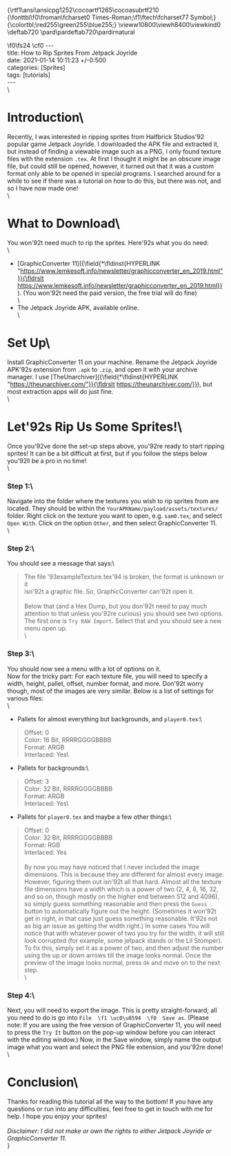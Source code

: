 {\rtf1\ansi\ansicpg1252\cocoartf1265\cocoasubrtf210
{\fonttbl\f0\froman\fcharset0 Times-Roman;\f1\ftech\fcharset77 Symbol;}
{\colortbl;\red255\green255\blue255;}
\vieww10800\viewh8400\viewkind0
\deftab720
\pard\pardeftab720\pardirnatural

\f0\fs24 \cf0 ---\
title: How to Rip Sprites From Jetpack Joyride\
date: 2021-01-14 10:11:23 +/-0:500\
categories: [Sprites]\
tags: [tutorials]\
---\
\
# Introduction\
Recently, I was interested in ripping sprites from Halfbrick Studios\'92 popular game Jetpack Joyride. I downloaded the APK file and extracted it, but instead of finding a viewable image such as a PNG, I only found texture files with the extension `.tex`. At first I thought it might be an obscure image file, but could still be opened, however, it turned out that it was a custom format only able to be opened in special programs. I searched around for a while to see if there was a tutorial on how to do this, but there was not, and so I have now made one!\
\
# What to Download\
You won\'92t need much to rip the sprites. Here\'92s what you do need:\
\
- [GraphicConverter 11]({\field{\*\fldinst{HYPERLINK "https://www.lemkesoft.info/newsletter/graphicconverter_en_2019.html"}}{\fldrslt https://www.lemkesoft.info/newsletter/graphicconverter_en_2019.html}}). (You won\'92t need the paid version, the free trial will do fine)\
\
- The Jetpack Joyride APK, available online.\
\
# Set Up\
Install GraphicConverter 11 on your machine. Rename the Jetpack Joyride APK\'92s extension from `.apk` to `.zip`, and open it with your archive manager. I use [TheUnarchiver]({\field{\*\fldinst{HYPERLINK "https://theunarchiver.com/"}}{\fldrslt https://theunarchiver.com/}}), but most extraction apps will do just fine.\
\
# Let\'92s Rip Us Some Sprites!\
Once you\'92ve done the set-up steps above, you\'92re ready to start ripping sprites! It can be a bit difficult at first, but if you follow the steps below you\'92ll be a pro in no time!\
\
### Step 1:\
Navigate into the folder where the textures you wish to rip sprites from are located. They should be within the `YourAPKName/payload/assets/textures/` folder. Right click on the texture you want to open, e.g. `sam0.tex`, and select `Open With`. Click on the option `Other`, and then select GraphicConverter 11. \
\
### Step 2:\
You should see a message that says:\
> The file \'93exampleTexture.tex\'94 is broken, the format is unknown or it\
> isn\'92t a graphic file. So, GraphicConverter can\'92t open it.\
\
Below that (and a Hex Dump, but you don\'92t need to pay much attention to that unless you\'92re curious) you should see two options. The first one is `Try RAW Import`. Select that and you should see a new menu open up.\
\
### Step 3:\
You should now see a menu with a lot of options on it.\
Now for the tricky part: For each texture file, you will need to specify a width, height, pallet, offset, number format, and more. Don\'92t worry though, most of the images are very similar. Below is a list of settings for various files:\
\
- Pallets for almost everything but backgrounds, and `player0.tex`:\
> Offset: 0\
> Color: 16 Bit, RRRRGGGGBBBB\
> Format: ARGB\
> Interlaced: Yes\
- Pallets for backgrounds:\
> Offset: 3\
> Color: 32 Bit, RRRRGGGGBBBB\
> Format: ARGB\
> Interlaced: Yes\
- Pallets for `player0.tex` and maybe a few other things:\
> Offset: 0\
> Color: 32 Bit, RRRRGGGGBBBB\
> Format: RGB\
> Interlaced: Yes\
\
By now you may have noticed that I never included the image dimensions. This is because they are different for almost every image. However, figuring them out isn\'92t all that hard. Almost all the texture file dimensions have a width which is a power of two (2, 4, 8, 16, 32, and so on, though mostly on the higher end between 512 and 4096), so simply guess something reasonable and then press the `Guess` button to automatically figure out the height. (Sometimes it won\'92t get in right, in that case just guess something reasonable. It\'92s not as big an issue as getting the width right.) In some cases You will notice that with whatever power of two you try for the width, it will still look corrupted (for example, some jetpack stands or the Lil Stomper). To fix this, simply set it as a power of two, and then adjust the number using the up or down arrows till the image looks normal. Once the preview of the image looks normal, press `Ok` and move on to the next step.\
\
### Step 4:\
Next, you will need to export the image. This is pretty straight-forward; all you need to do is go into `File 
\f1 \uc0\u8594 
\f0  Save as`. (Please note: If you are using the free version of GraphicConverter 11, you will need to press the `Try It` button on the pop-up window before you can interact with the editing window.) Now, in the Save window, simply name the output image what you want and select the PNG file extension, and you\'92re done!\
\
# Conclusion\
Thanks for reading this tutorial all the way to the bottom! If you have any questions or run into any difficulties, feel free to get in touch with me for help. I hope you enjoy your sprites!\
\
_Disclaimer: I did not make or own the rights to either Jetpack Joyride or GraphicConverter 11._\
}
